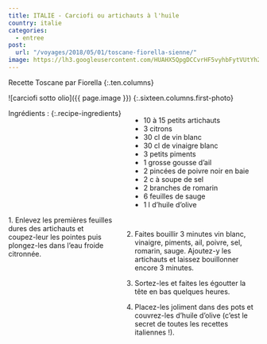 ```yaml
---
title: ITALIE - Carciofi ou artichauts à l'huile
country: italie
categories:
  - entree
post:
  url: "/voyages/2018/05/01/toscane-fiorella-sienne/"
image: https://lh3.googleusercontent.com/HUAHX5QpgDCCvrHF5vyhbFytVUtYh2LiUVlBfGAFjZAc64xI51BQMif5WSaKG4P7jnbH68SLnKw0p5k1sT7bf5ypetXqWa7zw2MgV0cU-1Nd9RUjbS-xSw_ggxT5ew1_FGRW534x5kEro1zbYBaTM8-fwI_y7F-sd9evLvsL-TjKN9EAjnQPd7UYnjuXf0AxPoAX2mijYve8Fc70qb5cIEYvglsaf2tuRa7feeLzrqe5P8mQAAYc8gcOHMXL-iReBtjmtdkhhbMXH0oYmj4S3irMP5506eAbGyPSc5Fy-tkcfif7R7lbjY5mhD3hIB6EgJ_QX5LkN3eT38snkzTxPG9YHGV-z2KMCqhUkN0zsEZUWbcG0ZTO3oP1TX7XwYDz9z1GOK-zW4eicUM8iVozonP76iyJ-rGdTSqoqLPbEkqYQxOqDuZ7ahGLFTe5HgwQCFhODiOSCDXyQOSNznnhCrwsvqsO5m1W9dHafj9bRfABup5oqsvGznTDArw_kg0z5YDg5p1mUyK_z42OZSU7NhDqXkZou_un54aH9o65SQvmua0mxiD3UmHw1Rp8z-qsxirw8lpjLep1r2Tee-3x2wyDAp5zl-gVEtVYGqY0YrUJvtjXzZp8D_hlOjKrC-ruIe4E_aBgcYZ2wvB_0hgFr2egFoNyaCk4jfEWWTpN_-B26U-bgHBHRD2-f-ynpFfOTpqy7RnErKQzalcmYPTCbMRD=w900
---
```

<!--_-->
Recette Toscane par Fiorella
{:.ten.columns}
<!--fin extrait-->

![carciofi sotto olio]({{ page.image }})
{:.sixteen.columns.first-photo}

<div class="four columns" markdown="1">
Ingrédients :
{:.recipe-ingredients}

- 10 à 15 petits artichauts
- 3 citrons
- 30 cl de vin blanc
- 30 cl de vinaigre blanc
- 3 petits piments
- 1 grosse gousse d’ail
- 2 pincées de poivre noir en baie
- 2 c à soupe de sel
- 2 branches de romarin
- 6 feuilles de sauge
- 1 l d’huile d’olive
</div>

<div class="ten columns" markdown="1">
1. Enlevez les premières feuilles dures des artichauts et coupez-leur les pointes puis plongez-les dans l’eau froide citronnée.

2. Faites bouillir 3 minutes vin blanc, vinaigre, piments, ail, poivre, sel, romarin, sauge. Ajoutez-y les artichauts et laissez bouillonner encore 3 minutes.

3. Sortez-les et faites les égoutter la tête en bas quelques heures.

4. Placez-les joliment dans des pots et couvrez-les d’huile d’olive (c’est le secret de toutes les recettes italiennes !).
</div>
